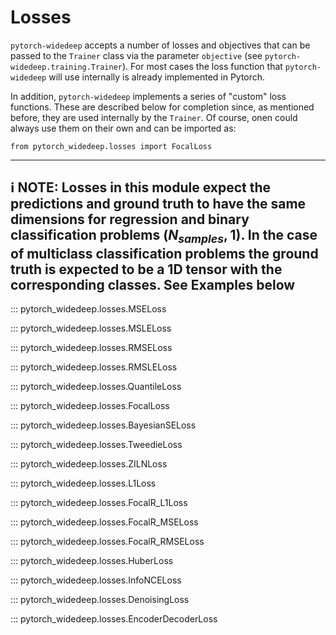 # Losses

`pytorch-widedeep` accepts a number of losses and objectives that can be
passed to the `Trainer` class via the parameter `objective`
(see `pytorch-widedeep.training.Trainer`). For most cases the loss function
that `pytorch-widedeep` will use internally is already implemented in
Pytorch.

In addition, `pytorch-widedeep` implements a series of  "custom" loss
functions. These are described below for completion since, as mentioned
before, they are used internally by the `Trainer`. Of course, onen could
always use them on their own and can be imported as:

``
from pytorch_widedeep.losses import FocalLoss
``

---
:information_source: **NOTE**:  Losses in this module expect the predictions
 and ground truth to have the same dimensions for regression and binary
 classification problems $(N_{samples}, 1)$. In the case of multiclass
 classification problems the ground truth is expected to be a 1D tensor with
 the corresponding classes. See Examples below
---

::: pytorch_widedeep.losses.MSELoss

::: pytorch_widedeep.losses.MSLELoss

::: pytorch_widedeep.losses.RMSELoss

::: pytorch_widedeep.losses.RMSLELoss

::: pytorch_widedeep.losses.QuantileLoss

::: pytorch_widedeep.losses.FocalLoss

::: pytorch_widedeep.losses.BayesianSELoss

::: pytorch_widedeep.losses.TweedieLoss

::: pytorch_widedeep.losses.ZILNLoss

::: pytorch_widedeep.losses.L1Loss

::: pytorch_widedeep.losses.FocalR_L1Loss

::: pytorch_widedeep.losses.FocalR_MSELoss

::: pytorch_widedeep.losses.FocalR_RMSELoss

::: pytorch_widedeep.losses.HuberLoss

::: pytorch_widedeep.losses.InfoNCELoss

::: pytorch_widedeep.losses.DenoisingLoss

::: pytorch_widedeep.losses.EncoderDecoderLoss
